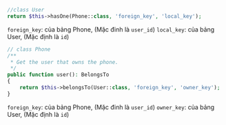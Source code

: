 ```php
//class User
return $this->hasOne(Phone::class, 'foreign_key', 'local_key');
```

`foreign_key`: của bảng Phone, (Mặc đinh là `user_id`)
`local_key`: của bảng User, (Mặc định là `id`)


```php
// class Phone
/**
 * Get the user that owns the phone.
 */
public function user(): BelongsTo
{
    return $this->belongsTo(User::class, 'foreign_key', 'owner_key');
}
```

`foreign_key`: của bảng Phone, (Mặc đinh là `user_id`)
`owner_key`: của bảng User, (Mặc định là `id`)